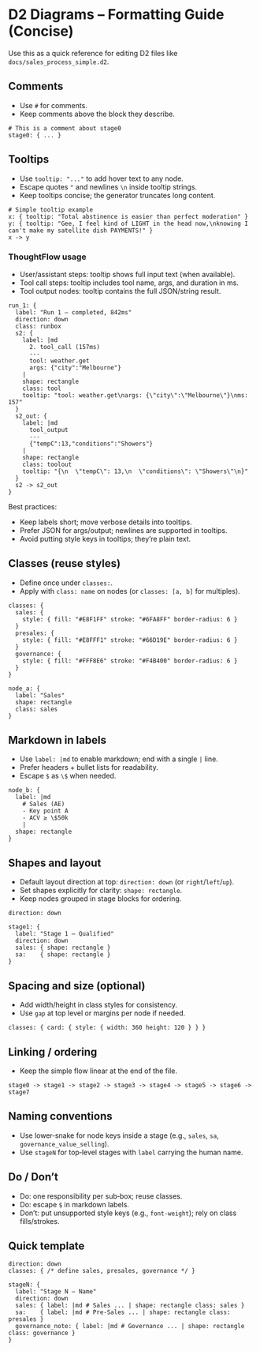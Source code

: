 # D2 Diagrams – Formatting Guide (Concise)

Use this as a quick reference for editing D2 files like `docs/sales_process_simple.d2`.

## Comments
- Use `#` for comments.
- Keep comments above the block they describe.

```d2
# This is a comment about stage0
stage0: { ... }
```

## Tooltips
- Use `tooltip: "..."` to add hover text to any node.
- Escape quotes `"` and newlines `\n` inside tooltip strings.
- Keep tooltips concise; the generator truncates long content.

```d2
# Simple tooltip example
x: { tooltip: "Total abstinence is easier than perfect moderation" }
y: { tooltip: "Gee, I feel kind of LIGHT in the head now,\nknowing I can't make my satellite dish PAYMENTS!" }
x -> y
```

### ThoughtFlow usage
- User/assistant steps: tooltip shows full input text (when available).
- Tool call steps: tooltip includes tool name, args, and duration in ms.
- Tool output nodes: tooltip contains the full JSON/string result.

```d2
run_1: {
  label: "Run 1 — completed, 842ms"
  direction: down
  class: runbox
  s2: {
    label: |md
      2. tool_call (157ms)
      ---
      tool: weather.get
      args: {"city":"Melbourne"}
    |
    shape: rectangle
    class: tool
    tooltip: "tool: weather.get\nargs: {\"city\":\"Melbourne\"}\nms: 157"
  }
  s2_out: {
    label: |md
      tool_output
      ---
      {"tempC":13,"conditions":"Showers"}
    |
    shape: rectangle
    class: toolout
    tooltip: "{\n  \"tempC\": 13,\n  \"conditions\": \"Showers\"\n}"
  }
  s2 -> s2_out
}
```

Best practices:
- Keep labels short; move verbose details into tooltips.
- Prefer JSON for args/output; newlines are supported in tooltips.
- Avoid putting style keys in tooltips; they’re plain text.

## Classes (reuse styles)
- Define once under `classes:`.
- Apply with `class: name` on nodes (or `classes: [a, b]` for multiples).

```d2
classes: {
  sales: {
    style: { fill: "#E8F1FF" stroke: "#6FA8FF" border-radius: 6 }
  }
  presales: {
    style: { fill: "#E8FFF1" stroke: "#66D19E" border-radius: 6 }
  }
  governance: {
    style: { fill: "#FFF8E6" stroke: "#F4B400" border-radius: 6 }
  }
}

node_a: {
  label: "Sales"
  shape: rectangle
  class: sales
}
```

## Markdown in labels
- Use `label: |md` to enable markdown; end with a single `|` line.
- Prefer headers + bullet lists for readability.
- Escape `$` as `\$` when needed.

```d2
node_b: {
  label: |md
    # Sales (AE)
    - Key point A
    - ACV ≥ \$50k
    |
  shape: rectangle
}
```

## Shapes and layout
- Default layout direction at top: `direction: down` (or `right`/`left`/`up`).
- Set shapes explicitly for clarity: `shape: rectangle`.
- Keep nodes grouped in stage blocks for ordering.

```d2
direction: down

stage1: {
  label: "Stage 1 — Qualified"
  direction: down
  sales: { shape: rectangle }
  sa:    { shape: rectangle }
}
```

## Spacing and size (optional)
- Add width/height in class styles for consistency.
- Use `gap` at top level or margins per node if needed.

```d2
classes: { card: { style: { width: 360 height: 120 } } }
```

## Linking / ordering
- Keep the simple flow linear at the end of the file.

```d2
stage0 -> stage1 -> stage2 -> stage3 -> stage4 -> stage5 -> stage6 -> stage7
```

## Naming conventions
- Use lower‑snake for node keys inside a stage (e.g., `sales`, `sa`, `governance_value_selling`).
- Use `stageN` for top‑level stages with `label` carrying the human name.

## Do / Don’t
- Do: one responsibility per sub‑box; reuse classes.
- Do: escape `$` in markdown labels.
- Don’t: put unsupported style keys (e.g., `font-weight`); rely on class fills/strokes.

## Quick template
```d2
direction: down
classes: { /* define sales, presales, governance */ }

stageN: {
  label: "Stage N — Name"
  direction: down
  sales: { label: |md # Sales ... | shape: rectangle class: sales }
  sa:    { label: |md # Pre‑Sales ... | shape: rectangle class: presales }
  governance_note: { label: |md # Governance ... | shape: rectangle class: governance }
}
```
